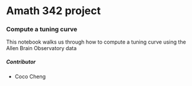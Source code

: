 # Amath 342 project
### Compute a tuning curve
This notebook walks us through how to compute a tuning curve using the
Allen Brain Observatory data

##### Contributor
* Coco Cheng

